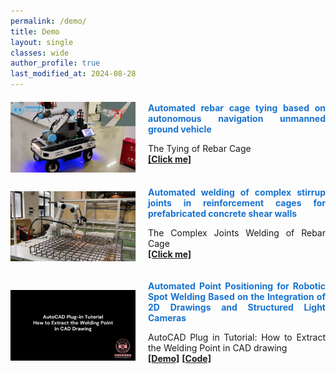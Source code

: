 ```yaml
---
permalink: /demo/
title: Demo
layout: single
classes: wide
author_profile: true
last_modified_at: 2024-08-28
---
```



<div style="display: flex; align-items: center; margin-top: 20px; margin-bottom: 20px;">
  <a href="https://youtu.be/uhDt7ZMQ2y8" style="flex-shrink: 0; margin-right: 20px;">
    <img src="/web_resources\demo\tyingUGV.png" style="width: 200px;"/>
  </a>
  <div style="text-align: justify;">
    <span style="display: block; margin-bottom: 10px;">
      <b style="color: #1772d0;">Automated rebar cage tying based on autonomous navigation unmanned ground vehicle</b>
    </span>
    <p>
      The Tying of Rebar Cage
      <br/>
      <a href="https://youtu.be/uhDt7ZMQ2y8"><b>[Click me]</b></a>
    </p>
  </div>
</div>

<div style="display: flex; align-items: center; margin-top: 20px; margin-bottom: 20px;">
  <a href="https://youtu.be/uixmualasgU" style="flex-shrink: 0; margin-right: 20px;">
    <img src="/web_resources\project\welding.png" style="width: 200px;"/>
  </a>
  <div style="text-align: justify;">
    <span style="display: block; margin-bottom: 10px;">
      <b style="color: #1772d0;">Automated welding of complex stirrup joints in reinforcement cages for prefabricated concrete shear walls</b>
    </span>
    <p>
      The Complex Joints Welding of Rebar Cage 
      <br/>
      <a href="https://youtu.be/uixmualasgU"><b>[Click me]</b></a>
    </p>
  </div>
</div>

<div style="display: flex; align-items: center; margin-top: 20px; margin-bottom: 20px;">
  <a href="https://youtu.be/-3JwZIYJyXY?si=fh8XFqsYJz8_JuwO" style="flex-shrink: 0; margin-right: 20px;">
    <img src="/web_resources\demo/剪力钉坐标提取demo.png" style="width: 200px;"/>
  </a>
  <div style="text-align: justify;">
    <span style="display: block; margin-bottom: 10px;">
      <b style="color: #1772d0;">Automated Point Positioning for Robotic Spot Welding Based on the Integration of 2D Drawings and Structured Light Cameras</b>
    </span>
    <p>
      AutoCAD Plug in Tutorial: How to Extract the Welding Point in CAD drawing
      <br/>
      <a href="https://youtu.be/-3JwZIYJyXY?si=fh8XFqsYJz8_JuwO"><b>[Demo]</b></a>
      <a href="https://huiguangwang.top/file/AutoCAD_plug_in.rar"><b>[Code]</b></a>
      <br/>
    </p>
  </div>
</div>
<br>
